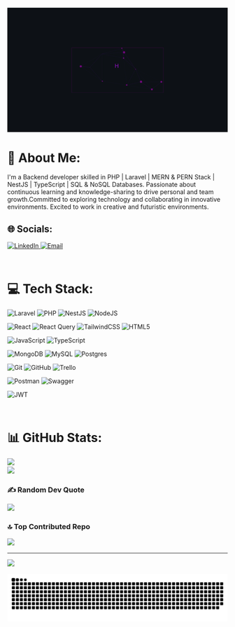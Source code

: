 ![Hey there, I'm Mohammed.](https://github.com/muhammed-ahmed-hassouna/muhammed-ahmed-hassouna/blob/main/Me.gif)

# 💫 About Me:
I'm a Backend developer skilled in PHP | Laravel | MERN & PERN Stack | NestJS | TypeScript | SQL & NoSQL Databases. Passionate about continuous learning and knowledge-sharing to drive personal and team growth.Committed to exploring technology and collaborating in innovative environments. Excited to work in creative
and futuristic environments.

## 🌐 Socials:
<a href="https://linkedin.com/in/mohammed-hassouna" target="_blank">
  <img src="https://img.shields.io/badge/LinkedIn-%230077B5.svg?logo=linkedin&logoColor=white" alt="LinkedIn">
</a> 
<a href="mailto:mohammedhassouna000@gmail.com" target="_blank">
  <img src="https://img.shields.io/badge/Email-D14836?logo=gmail&logoColor=white" alt="Email">
</a>


&nbsp;

# 💻 Tech Stack:
![Laravel](https://img.shields.io/badge/laravel-%23FF2D20.svg?style=for-the-badge&logo=laravel&logoColor=white) 
![PHP](https://img.shields.io/badge/php-%23777BB4.svg?style=for-the-badge&logo=php&logoColor=white) 
![NestJS](https://img.shields.io/badge/nestjs-%23E0234E.svg?style=for-the-badge&logo=nestjs&logoColor=white) 
![NodeJS](https://img.shields.io/badge/node.js-6DA55F?style=for-the-badge&logo=node.js&logoColor=white) 

![React](https://img.shields.io/badge/react-%2320232a.svg?style=for-the-badge&logo=react&logoColor=%2361DAFB) 
![React Query](https://img.shields.io/badge/-React%20Query-FF4154?style=for-the-badge&logo=react%20query&logoColor=white) 
![TailwindCSS](https://img.shields.io/badge/tailwindcss-%2338B2AC.svg?style=for-the-badge&logo=tailwind-css&logoColor=white) 
![HTML5](https://img.shields.io/badge/html5-%23E34F26.svg?style=for-the-badge&logo=html5&logoColor=white) 

![JavaScript](https://img.shields.io/badge/javascript-%23323330.svg?style=for-the-badge&logo=javascript&logoColor=%23F7DF1E) 
![TypeScript](https://img.shields.io/badge/typescript-%23007ACC.svg?style=for-the-badge&logo=typescript&logoColor=white) 

![MongoDB](https://img.shields.io/badge/MongoDB-%234ea94b.svg?style=for-the-badge&logo=mongodb&logoColor=white) 
![MySQL](https://img.shields.io/badge/mysql-4479A1.svg?style=for-the-badge&logo=mysql&logoColor=white) 
![Postgres](https://img.shields.io/badge/postgres-%23316192.svg?style=for-the-badge&logo=postgresql&logoColor=white) 

![Git](https://img.shields.io/badge/git-%23F05033.svg?style=for-the-badge&logo=git&logoColor=white) 
![GitHub](https://img.shields.io/badge/github-%23121011.svg?style=for-the-badge&logo=github&logoColor=white) 
![Trello](https://img.shields.io/badge/Trello-%23026AA7.svg?style=for-the-badge&logo=Trello&logoColor=white)

![Postman](https://img.shields.io/badge/Postman-FF6C37?style=for-the-badge&logo=postman&logoColor=white) 
![Swagger](https://img.shields.io/badge/-Swagger-%23Clojure?style=for-the-badge&logo=swagger&logoColor=white) 


![JWT](https://img.shields.io/badge/JWT-black?style=for-the-badge&logo=JSON%20web%20tokens) 

&nbsp;



# 📊 GitHub Stats:
![](https://github-readme-stats.vercel.app/api?username=muhammed-ahmed-hassouna&theme=dark&hide_border=false&include_all_commits=false&count_private=false)<br/>
![](https://github-readme-stats.vercel.app/api/top-langs/?username=muhammed-ahmed-hassouna&theme=dark&hide_border=false&include_all_commits=false&count_private=false&layout=compact)

### ✍️ Random Dev Quote
![](https://quotes-github-readme.vercel.app/api?type=horizontal&theme=radical)

### 🔝 Top Contributed Repo
![](https://github-contributor-stats.vercel.app/api?username=muhammed-ahmed-hassouna&limit=5&theme=dark&combine_all_yearly_contributions=true)

---
[![](https://visitcount.itsvg.in/api?id=muhammed-ahmed-hassouna&icon=0&color=0)](https://visitcount.itsvg.in)

<picture>
  <source media="(prefers-color-scheme: dark)" srcset="https://raw.githubusercontent.com/muhammed-ahmed-hassouna/muhammed-ahmed-hassouna/output/github-snake-dark.svg" />
  <source media="(prefers-color-scheme: light)" srcset="https://raw.githubusercontent.com/muhammed-ahmed-hassouna/muhammed-ahmed-hassouna/output/github-snake.svg" />
  <img alt="github-snake" src="https://raw.githubusercontent.com/muhammed-ahmed-hassouna/muhammed-ahmed-hassouna/output/github-snake.svg" />
</picture>